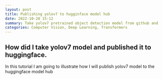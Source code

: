 ```yaml
---
layout: post
title: Publishing yolov7 to hugginface model hub
date: 2022-10-28 15:12
summary: Take yolov7 pretrained object detection model from github and making it available in hugginface model hub to use with transformers.
categories: Computer Vision, Deep Learning, Transformers
---
```


## How did I take yolov7 model and published it to huggingface.


In this tutorial I am going to illustrate how I will publish yolov7 model to the huggingface model hub
